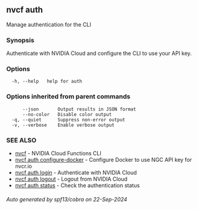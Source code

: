 ## nvcf auth

Manage authentication for the CLI

### Synopsis

Authenticate with NVIDIA Cloud and configure the CLI to use your API key.

### Options

```
  -h, --help   help for auth
```

### Options inherited from parent commands

```
      --json       Output results in JSON format
      --no-color   Disable color output
  -q, --quiet      Suppress non-error output
  -v, --verbose    Enable verbose output
```

### SEE ALSO

* [nvcf](nvcf.md)	 - NVIDIA Cloud Functions CLI
* [nvcf auth configure-docker](nvcf_auth_configure-docker.md)	 - Configure Docker to use NGC API key for nvcr.io
* [nvcf auth login](nvcf_auth_login.md)	 - Authenticate with NVIDIA Cloud
* [nvcf auth logout](nvcf_auth_logout.md)	 - Logout from NVIDIA Cloud
* [nvcf auth status](nvcf_auth_status.md)	 - Check the authentication status

###### Auto generated by spf13/cobra on 22-Sep-2024
